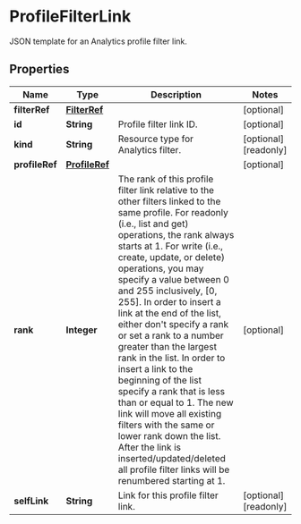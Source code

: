 

# ProfileFilterLink

JSON template for an Analytics profile filter link.

## Properties

| Name | Type | Description | Notes |
|------------ | ------------- | ------------- | -------------|
|**filterRef** | [**FilterRef**](FilterRef.md) |  |  [optional] |
|**id** | **String** | Profile filter link ID. |  [optional] |
|**kind** | **String** | Resource type for Analytics filter. |  [optional] [readonly] |
|**profileRef** | [**ProfileRef**](ProfileRef.md) |  |  [optional] |
|**rank** | **Integer** | The rank of this profile filter link relative to the other filters linked to the same profile. For readonly (i.e., list and get) operations, the rank always starts at 1. For write (i.e., create, update, or delete) operations, you may specify a value between 0 and 255 inclusively, [0, 255]. In order to insert a link at the end of the list, either don&#39;t specify a rank or set a rank to a number greater than the largest rank in the list. In order to insert a link to the beginning of the list specify a rank that is less than or equal to 1. The new link will move all existing filters with the same or lower rank down the list. After the link is inserted/updated/deleted all profile filter links will be renumbered starting at 1. |  [optional] |
|**selfLink** | **String** | Link for this profile filter link. |  [optional] [readonly] |



